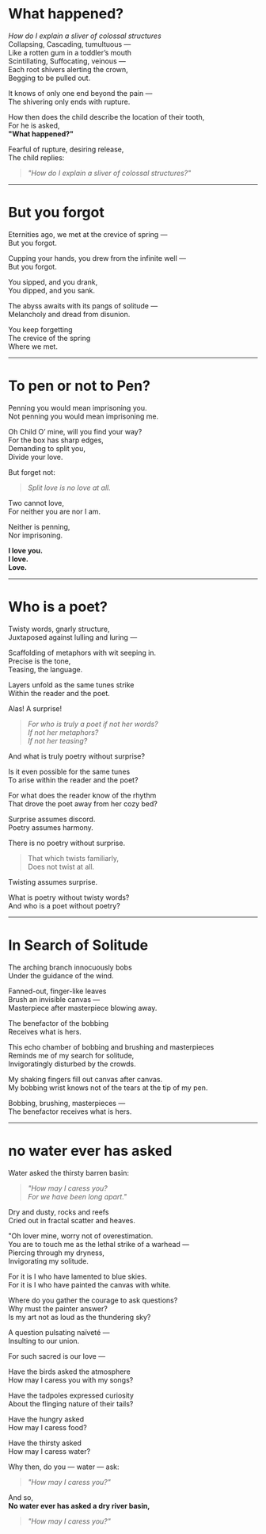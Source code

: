 # What happened?

*How do I explain a sliver of colossal structures*  
Collapsing, Cascading, tumultuous —  
Like a rotten gum in a toddler’s mouth  
Scintillating, Suffocating, veinous —  
Each root shivers alerting the crown,  
Begging to be pulled out.  

It knows of only one end beyond the pain —  
The shivering only ends with rupture.  

How then does the child describe the location of their tooth,  
For he is asked,  
**"What happened?"**

Fearful of rupture, desiring release,  
The child replies:  
> *"How do I explain a sliver of colossal structures?"*

---

# But you forgot

Eternities ago, we met at the crevice of spring —  
But you forgot.  

Cupping your hands, you drew from the infinite well —  
But you forgot.  

You sipped, and you drank,  
You dipped, and you sank.  

The abyss awaits with its pangs of solitude —  
Melancholy and dread from disunion.  

You keep forgetting  
The crevice of the spring  
Where we met.

---

# To pen or not to Pen?

Penning you would mean imprisoning you.  
Not penning you would mean imprisoning me.  

Oh Child O’ mine, will you find your way?  
For the box has sharp edges,  
Demanding to split you,  
Divide your love.  

But forget not:  
> *Split love is no love at all.*  

Two cannot love,  
For neither you are nor I am.  

Neither is penning,  
Nor imprisoning.  

**I love you.**  
**I love.**  
**Love.**

---

# Who is a poet?

Twisty words, gnarly structure,  
Juxtaposed against lulling and luring —  

Scaffolding of metaphors with wit seeping in.  
Precise is the tone,  
Teasing, the language.  

Layers unfold as the same tunes strike  
Within the reader and the poet.  

Alas! A surprise!  

> *For who is truly a poet if not her words?*  
> *If not her metaphors?*  
> *If not her teasing?*

And what is truly poetry without surprise?  

Is it even possible for the same tunes  
To arise within the reader and the poet?  

For what does the reader know of the rhythm  
That drove the poet away from her cozy bed?  

Surprise assumes discord.  
Poetry assumes harmony.  

There is no poetry without surprise.  

> That which twists familiarly,  
> Does not twist at all.  

Twisting assumes surprise.  

What is poetry without twisty words?  
And who is a poet without poetry?

---

# In Search of Solitude

The arching branch innocuously bobs  
Under the guidance of the wind.  

Fanned-out, finger-like leaves  
Brush an invisible canvas —  
Masterpiece after masterpiece blowing away.  

The benefactor of the bobbing  
Receives what is hers.  

This echo chamber of bobbing and brushing and masterpieces  
Reminds me of my search for solitude,  
Invigoratingly disturbed by the crowds.  

My shaking fingers fill out canvas after canvas.  
My bobbing wrist knows not of the tears at the tip of my pen.  

Bobbing, brushing, masterpieces —  
The benefactor receives what is hers.

---

# no water ever has asked

Water asked the thirsty barren basin:  
> *"How may I caress you?  
> For we have been long apart."*

Dry and dusty, rocks and reefs  
Cried out in fractal scatter and heaves.  

"Oh lover mine, worry not of overestimation.  
You are to touch me as the lethal strike of a warhead —  
Piercing through my dryness,  
Invigorating my solitude.  

For it is I who have lamented to blue skies.  
For it is I who have painted the canvas with white.  

Where do you gather the courage to ask questions?  
Why must the painter answer?  
Is my art not as loud as the thundering sky?

A question pulsating naïveté —  
Insulting to our union.  

For such sacred is our love —  

Have the birds asked the atmosphere  
How may I caress you with my songs?

Have the tadpoles expressed curiosity  
About the flinging nature of their tails?

Have the hungry asked  
How may I caress food?

Have the thirsty asked  
How may I caress water?

Why then, do you — water — ask:  
> *"How may I caress you?"*

And so,  
**No water ever has asked a dry river basin,**  
> *"How may I caress you?"*
